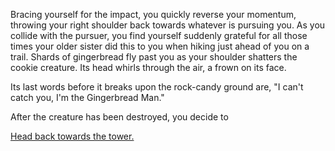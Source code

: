 Bracing yourself for the impact, you quickly reverse your momentum, throwing
your right shoulder back towards whatever is pursuing you. As you collide with
the pursuer, you find yourself suddenly grateful for all those times your older
sister did this to you when hiking just ahead of you on a trail. Shards of
gingerbread fly past you as your shoulder shatters the cookie creature. Its head
whirls through the air, a frown on its face.

Its last words before it breaks upon the rock-candy ground are, "I can't catch
you, I'm the Gingerbread Man."

After the creature has been destroyed, you decide to

[Head back towards the tower.](../keep-running/keep-running.md) 
